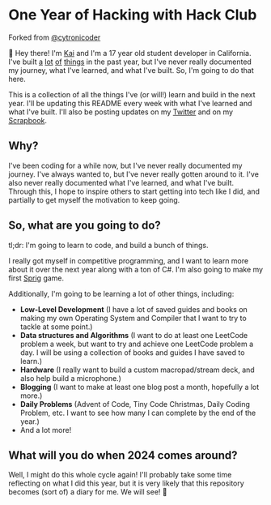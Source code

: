 # One Year of Hacking with Hack Club

Forked from [@cytronicoder](https://github.com/cytronicoder/one-year-of-hacking)

👋 Hey there! I'm [Kai](https://devrim.tech) and I'm a 17 year old student developer in California. I've built [a](https://github.com/KaiDevrim/XKCD.Net) [lot](https://github.com/devrimtech/devrim.tech) [of](https://github.com/KaiDevrim/Reproductive) [things](https://github.com/KaiDevrim/StarItAllWeb) in the past year, but I've never really documented my journey, what I've learned, and what I've built. So, I'm going to do that here.

This is a collection of all the things I've (or will!) learn and build in the next year. I'll be updating this README every week with what I've learned and what I've built. I'll also be posting updates on my [Twitter](https://twitter.com/devrimkai) and on my [Scrapbook](https://scrapbook.hackclub.com/kaidevrim).

## Why?

I've been coding for a while now, but I've never really documented my journey. I've always wanted to, but I've never really gotten around to it. I've also never really documented what I've learned, and what I've built. Through this, I hope to inspire others to start getting into tech like I did, and partially to get myself the motivation to keep going.

## So, what are you going to do?

tl;dr: I'm going to learn to code, and build a bunch of things.

I really got myself in competitive programming, and I want to learn more about it over the next year along with a ton of C#. I'm also going to make my first [Sprig](https://sprig.hackclub.com) game.

Additionally, I'm going to be learning a lot of other things, including:

- **Low-Level Development** (I have a lot of saved guides and books on making my own Operating System and Compiler that I want to try to tackle at some point.)
- **Data structures and Algorithms** (I want to do at least one LeetCode problem a week, but want to try and achieve one LeetCode problem a day. I will be using a collection of books and guides I have saved to learn.)
- **Hardware** (I really want to build a custom macropad/stream deck, and also help build a microphone.)
- **Blogging** (I want to make at least one blog post a month, hopefully a lot more.)
- **Daily Problems** (Advent of Code, Tiny Code Christmas, Daily Coding Problem, etc. I want to see how many I can complete by the end of the year.)
- And a lot more!

## What will you do when 2024 comes around?

Well, I might do this whole cycle again! I'll probably take some time reflecting on what I did this year, but it is very likely that this repository becomes (sort of) a diary for me. We will see! 🤔
